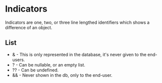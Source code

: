 # Indicators
Indicators are one, two, or three line lengthed identifiers which shows a difference of an object.

## List

- & - This is only represented in the database, it's never given to the end-users.
- ? - Can be nullable, or an empty list.
- ?? - Can be undefined.
- && - Never shown in the db, only to the end-user.
